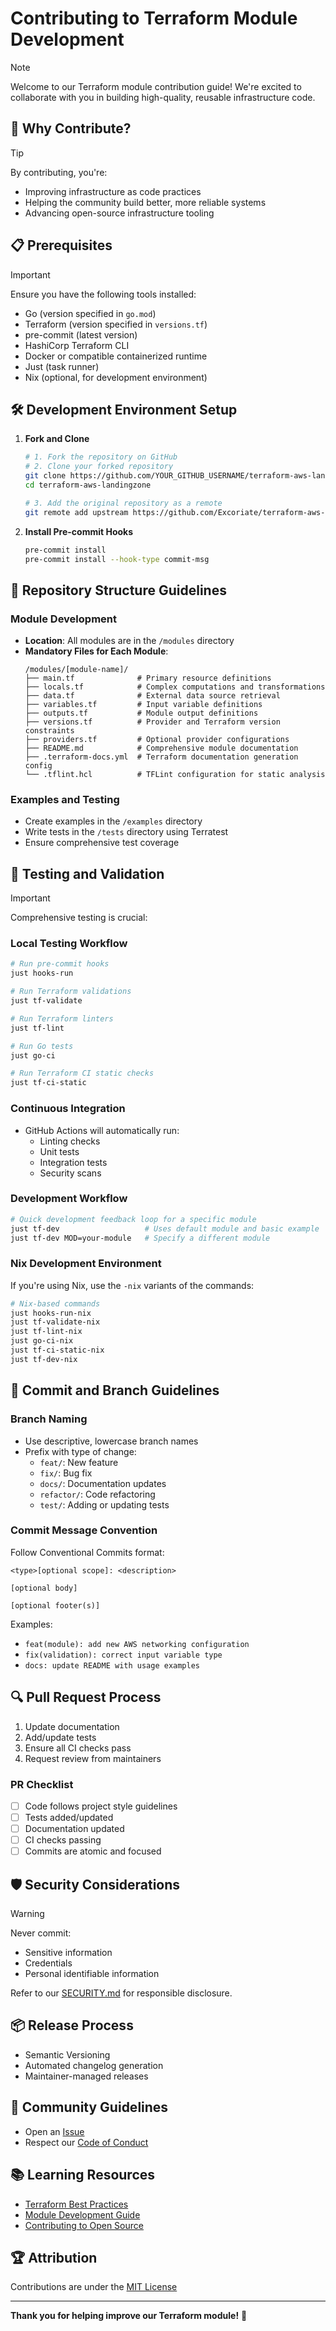 # Contributing to Terraform Module Development

> [!NOTE]
> Welcome to our Terraform module contribution guide! We're excited to collaborate with you in building high-quality, reusable infrastructure code.

## 🌟 Why Contribute?

> [!TIP]
> By contributing, you're:
>
> - Improving infrastructure as code practices
> - Helping the community build better, more reliable systems
> - Advancing open-source infrastructure tooling

## 📋 Prerequisites

> [!IMPORTANT]
> Ensure you have the following tools installed:
>
> - Go (version specified in `go.mod`)
> - Terraform (version specified in `versions.tf`)
> - pre-commit (latest version)
> - HashiCorp Terraform CLI
> - Docker or compatible containerized runtime
> - Just (task runner)
> - Nix (optional, for development environment)

## 🛠 Development Environment Setup

1. **Fork and Clone**
   ```bash
   # 1. Fork the repository on GitHub
   # 2. Clone your forked repository
   git clone https://github.com/YOUR_GITHUB_USERNAME/terraform-aws-landingzone.git
   cd terraform-aws-landingzone

   # 3. Add the original repository as a remote
   git remote add upstream https://github.com/Excoriate/terraform-aws-landingzone.git
   ```

2. **Install Pre-commit Hooks**
   ```bash
   pre-commit install
   pre-commit install --hook-type commit-msg
   ```

## 🌳 Repository Structure Guidelines

### Module Development

- **Location**: All modules are in the `/modules` directory
- **Mandatory Files for Each Module**:
  ```
  /modules/[module-name]/
  ├── main.tf              # Primary resource definitions
  ├── locals.tf            # Complex computations and transformations
  ├── data.tf              # External data source retrieval
  ├── variables.tf         # Input variable definitions
  ├── outputs.tf           # Module output definitions
  ├── versions.tf          # Provider and Terraform version constraints
  ├── providers.tf         # Optional provider configurations
  ├── README.md            # Comprehensive module documentation
  ├── .terraform-docs.yml  # Terraform documentation generation config
  └── .tflint.hcl          # TFLint configuration for static analysis
  ```

### Examples and Testing

- Create examples in the `/examples` directory
- Write tests in the `/tests` directory using Terratest
- Ensure comprehensive test coverage

## 🧪 Testing and Validation

> [!IMPORTANT]
> Comprehensive testing is crucial:

### Local Testing Workflow

```bash
# Run pre-commit hooks
just hooks-run

# Run Terraform validations
just tf-validate

# Run Terraform linters
just tf-lint

# Run Go tests
just go-ci

# Run Terraform CI static checks
just tf-ci-static
```

### Continuous Integration

- GitHub Actions will automatically run:
  - Linting checks
  - Unit tests
  - Integration tests
  - Security scans

### Development Workflow

```bash
# Quick development feedback loop for a specific module
just tf-dev                   # Uses default module and basic example
just tf-dev MOD=your-module   # Specify a different module
```

### Nix Development Environment

If you're using Nix, use the `-nix` variants of the commands:

```bash
# Nix-based commands
just hooks-run-nix
just tf-validate-nix
just tf-lint-nix
just go-ci-nix
just tf-ci-static-nix
just tf-dev-nix
```

## 📝 Commit and Branch Guidelines

### Branch Naming

- Use descriptive, lowercase branch names
- Prefix with type of change:
  - `feat/`: New feature
  - `fix/`: Bug fix
  - `docs/`: Documentation updates
  - `refactor/`: Code refactoring
  - `test/`: Adding or updating tests

### Commit Message Convention

Follow Conventional Commits format:
```
<type>[optional scope]: <description>

[optional body]

[optional footer(s)]
```

Examples:
- `feat(module): add new AWS networking configuration`
- `fix(validation): correct input variable type`
- `docs: update README with usage examples`

## 🔍 Pull Request Process

1. Update documentation
2. Add/update tests
3. Ensure all CI checks pass
4. Request review from maintainers

### PR Checklist

- [ ] Code follows project style guidelines
- [ ] Tests added/updated
- [ ] Documentation updated
- [ ] CI checks passing
- [ ] Commits are atomic and focused

## 🛡️ Security Considerations

> [!WARNING]
> Never commit:
>
> - Sensitive information
> - Credentials
> - Personal identifiable information

Refer to our [SECURITY.md](SECURITY.md) for responsible disclosure.

## 📦 Release Process

- Semantic Versioning
- Automated changelog generation
- Maintainer-managed releases

## 🤝 Community Guidelines

- Open an [Issue](https://github.com/Excoriate/terraform-aws-landingzone/issues/new)
- Respect our [Code of Conduct](CODE_OF_CONDUCT.md)

## 📚 Learning Resources

- [Terraform Best Practices](https://www.terraform.io/docs/cloud/guides/recommended-practices/index.html)
- [Module Development Guide](https://www.terraform.io/docs/modules/index.html)
- [Contributing to Open Source](https://opensource.guide/how-to-contribute/)

## 🏆 Attribution

Contributions are under the [MIT License](LICENSE)

---

**Thank you for helping improve our Terraform module!** 🎉
